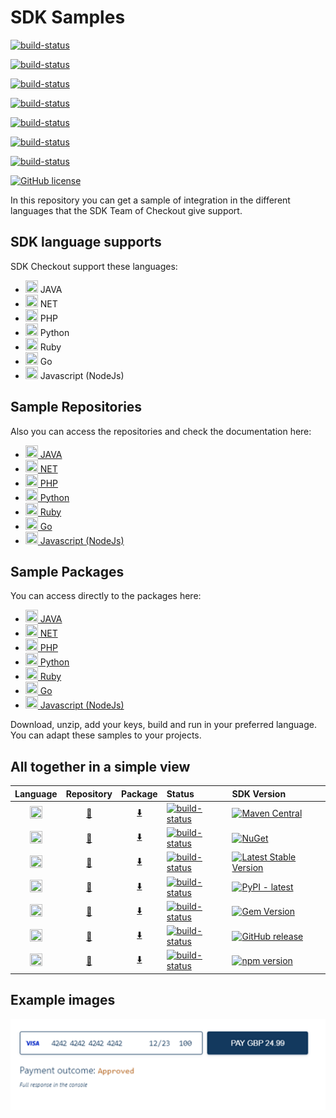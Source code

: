 # SDK Samples

[![build-status](https://github.com/checkout/sdk-samples/actions/workflows/create_java_package.yml/badge.svg)](https://github.com/checkout/sdk-samples/actions/workflows/create_java_package.yml)

[![build-status](https://github.com/checkout/sdk-samples/actions/workflows/create_net_package.yml/badge.svg)](https://github.com/checkout/sdk-samples/actions/workflows/create_net_package.yml)

[![build-status](https://github.com/checkout/sdk-samples/actions/workflows/create_php_package.yml/badge.svg)](https://github.com/checkout/sdk-samples/actions/workflows/create_php_package.yml)

[![build-status](https://github.com/checkout/sdk-samples/actions/workflows/create_python_package.yml/badge.svg)](https://github.com/checkout/sdk-samples/actions/workflows/create_python_package.yml)

[![build-status](https://github.com/checkout/sdk-samples/actions/workflows/create_ruby_package.yml/badge.svg)](https://github.com/checkout/sdk-samples/actions/workflows/create_ruby_package.yml)

[![build-status](https://github.com/checkout/sdk-samples/actions/workflows/create_go_package.yml/badge.svg)](https://github.com/checkout/sdk-samples/actions/workflows/create_go_package.yml)

[![build-status](https://github.com/checkout/sdk-samples/actions/workflows/create_node_package.yml/badge.svg)](https://github.com/checkout/sdk-samples/actions/workflows/create_node_package.yml)

[![GitHub license](https://img.shields.io/github/license/checkout/sdk-samples.svg)](https://github.com/checkout/sdk-samples/blob/main/LICENSE)

In this repository you can get a sample of integration in the different languages that the SDK Team of Checkout give support.

## SDK language supports
SDK Checkout support these languages:

- <img src="https://cdn.jsdelivr.net/gh/devicons/devicon/icons/java/java-original.svg" width="20" height="20"> JAVA
- <img src="https://cdn.jsdelivr.net/gh/devicons/devicon/icons/dot-net/dot-net-original.svg" width="20" height="20"> NET
- <img src="https://cdn.jsdelivr.net/gh/devicons/devicon/icons/php/php-original.svg" width="20" height="20"> PHP
- <img src="https://cdn.jsdelivr.net/gh/devicons/devicon/icons/python/python-original.svg" width="20" height="20"> Python
- <img src="https://cdn.jsdelivr.net/gh/devicons/devicon/icons/ruby/ruby-original.svg" width="20" height="20"> Ruby
- <img src="https://cdn.jsdelivr.net/gh/devicons/devicon/icons/go/go-original.svg" width="20" height="20"> Go
- <img src="https://cdn.jsdelivr.net/gh/devicons/devicon/icons/javascript/javascript-original.svg" width="20" height="20"> Javascript (NodeJs)

## Sample Repositories
Also you can access the repositories and check the documentation here:
- [<img src="https://cdn.jsdelivr.net/gh/devicons/devicon/icons/java/java-original.svg" width="20" height="20"> JAVA ](https://github.com/checkout/sdk-samples/tree/main/java)
- [<img src="https://cdn.jsdelivr.net/gh/devicons/devicon/icons/dot-net/dot-net-original.svg" width="20" height="20"> NET](https://github.com/checkout/sdk-samples/tree/main/net)
- [<img src="https://cdn.jsdelivr.net/gh/devicons/devicon/icons/php/php-original.svg" width="20" height="20"> PHP](https://github.com/checkout/sdk-samples/tree/main/php)
- [<img src="https://cdn.jsdelivr.net/gh/devicons/devicon/icons/python/python-original.svg" width="20" height="20"> Python](https://github.com/checkout/sdk-samples/tree/main/python)
- [<img src="https://cdn.jsdelivr.net/gh/devicons/devicon/icons/ruby/ruby-original.svg" width="20" height="20"> Ruby](https://github.com/checkout/sdk-samples/tree/main/ruby)
- [<img src="https://cdn.jsdelivr.net/gh/devicons/devicon/icons/go/go-original.svg" width="20" height="20"> Go](https://github.com/checkout/sdk-samples/tree/main/go)
- [<img src="https://cdn.jsdelivr.net/gh/devicons/devicon/icons/javascript/javascript-original.svg" width="20" height="20"> Javascript (NodeJs)](https://github.com/checkout/sdk-samples/tree/main/node)

## Sample Packages
You can access directly to the packages here:
- [<img src="https://cdn.jsdelivr.net/gh/devicons/devicon/icons/java/java-original.svg" width="20" height="20"> JAVA](https://github.com/checkout/sdk-samples/blob/packages/java.zip)
- [<img src="https://cdn.jsdelivr.net/gh/devicons/devicon/icons/dot-net/dot-net-original.svg" width="20" height="20"> NET](https://github.com/checkout/sdk-samples/blob/packages/net.zip)
- [<img src="https://cdn.jsdelivr.net/gh/devicons/devicon/icons/php/php-original.svg" width="20" height="20"> PHP](https://github.com/checkout/sdk-samples/blob/packages/php.zip)
- [<img src="https://cdn.jsdelivr.net/gh/devicons/devicon/icons/python/python-original.svg" width="20" height="20"> Python](https://github.com/checkout/sdk-samples/blob/packages/python.zip)
- [<img src="https://cdn.jsdelivr.net/gh/devicons/devicon/icons/ruby/ruby-original.svg" width="20" height="20"> Ruby](https://github.com/checkout/sdk-samples/blob/packages/ruby.zip)
- [<img src="https://cdn.jsdelivr.net/gh/devicons/devicon/icons/go/go-original.svg" width="20" height="20"> Go](https://github.com/checkout/sdk-samples/blob/packages/go.zip)
- [<img src="https://cdn.jsdelivr.net/gh/devicons/devicon/icons/javascript/javascript-original.svg" width="20" height="20"> Javascript (NodeJs)](https://github.com/checkout/sdk-samples/blob/packages/node.zip)

Download, unzip, add your keys, build and run in your preferred language. You can adapt these samples to your projects.

## All together in a simple view

| Language | Repository | Package | Status | SDK Version |
|:--------:|:----------:|:-------:|:-------|:------------|
| <img src="https://cdn.jsdelivr.net/gh/devicons/devicon/icons/java/java-original.svg" width="20" height="20"> | [:link:](https://github.com/checkout/sdk-samples/tree/main/java) | [:arrow_down:](https://github.com/checkout/sdk-samples/blob/packages/java.zip) | [![build-status](https://github.com/checkout/sdk-samples/actions/workflows/create_java_package.yml/badge.svg)](https://github.com/checkout/sdk-samples/actions/workflows/create_java_package.yml) | [![Maven Central](https://maven-badges.herokuapp.com/maven-central/com.checkout/checkout-sdk-java/badge.svg)](https://maven-badges.herokuapp.com/maven-central/com.checkout/checkout-sdk-java/) |
| <img src="https://cdn.jsdelivr.net/gh/devicons/devicon/icons/dot-net/dot-net-original.svg" width="20" height="20"> | [:link:](https://github.com/checkout/sdk-samples/tree/main/net) | [:arrow_down:](https://github.com/checkout/sdk-samples/blob/packages/net.zip) | [![build-status](https://github.com/checkout/sdk-samples/actions/workflows/create_net_package.yml/badge.svg)](https://github.com/checkout/sdk-samples/actions/workflows/create_net_package.yml) | [![NuGet](https://img.shields.io/nuget/v/CheckoutSDK.svg)](https://www.nuget.org/packages/CheckoutSDK) |
| <img src="https://cdn.jsdelivr.net/gh/devicons/devicon/icons/php/php-original.svg" width="20" height="20"> | [:link:](https://github.com/checkout/sdk-samples/tree/main/php) | [:arrow_down:](https://github.com/checkout/sdk-samples/blob/packages/php.zip) | [![build-status](https://github.com/checkout/sdk-samples/actions/workflows/create_php_package.yml/badge.svg)](https://github.com/checkout/sdk-samples/actions/workflows/create_php_package.yml) | [![Latest Stable Version](http://poser.pugx.org/checkout/checkout-sdk-php/v)](https://packagist.org/packages/checkout/checkout-sdk-php) |
| <img src="https://cdn.jsdelivr.net/gh/devicons/devicon/icons/python/python-original.svg" width="20" height="20"> | [:link:](https://github.com/checkout/sdk-samples/tree/main/python) | [:arrow_down:](https://github.com/checkout/sdk-samples/blob/packages/python.zip) | [![build-status](https://github.com/checkout/sdk-samples/actions/workflows/create_python_package.yml/badge.svg)](https://github.com/checkout/sdk-samples/actions/workflows/create_python_package.yml) | [![PyPI - latest](https://img.shields.io/pypi/v/checkout-sdk?label=latest&logo=pypi)](https://pypi.org/project/checkout-sdk) |
| <img src="https://cdn.jsdelivr.net/gh/devicons/devicon/icons/ruby/ruby-original.svg" width="20" height="20"> | [:link:](https://github.com/checkout/sdk-samples/tree/main/ruby) | [:arrow_down:](https://github.com/checkout/sdk-samples/blob/packages/ruby.zip) | [![build-status](https://github.com/checkout/sdk-samples/actions/workflows/create_ruby_package.yml/badge.svg)](https://github.com/checkout/sdk-samples/actions/workflows/create_ruby_package.yml) | [![Gem Version](https://badge.fury.io/rb/checkout_sdk.svg)](https://badge.fury.io/rb/checkout_sdk) |
| <img src="https://cdn.jsdelivr.net/gh/devicons/devicon/icons/go/go-original.svg" width="20" height="20"> | [:link:](https://github.com/checkout/sdk-samples/tree/main/go) | [:arrow_down:](https://github.com/checkout/sdk-samples/blob/packages/go.zip) | [![build-status](https://github.com/checkout/sdk-samples/actions/workflows/create_go_package.yml/badge.svg)](https://github.com/checkout/sdk-samples/actions/workflows/create_go_package.yml) | [![GitHub release](https://img.shields.io/github/release/checkout/checkout-sdk-go.svg)](https://github.com/checkout/checkout-sdk-go/releases/) |
| <img src="https://cdn.jsdelivr.net/gh/devicons/devicon/icons/javascript/javascript-original.svg" width="20" height="20"> | [:link:](https://github.com/checkout/sdk-samples/tree/main/node) | [:arrow_down:](https://github.com/checkout/sdk-samples/blob/packages/node.zip) | [![build-status](https://github.com/checkout/sdk-samples/actions/workflows/create_node_package.yml/badge.svg)](https://github.com/checkout/sdk-samples/actions/workflows/create_node_package.yml) | [![npm version](https://img.shields.io/npm/v/checkout-sdk-node.svg?style=flat)](https://www.npmjs.com/package/checkout-sdk-node) |

## Example images
![image](/assets/image_front_payment_checkout.png)
